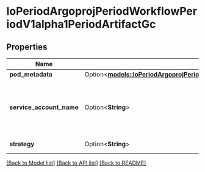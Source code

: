 # IoPeriodArgoprojPeriodWorkflowPeriodV1alpha1PeriodArtifactGc

## Properties

Name | Type | Description | Notes
------------ | ------------- | ------------- | -------------
**pod_metadata** | Option<[**models::IoPeriodArgoprojPeriodWorkflowPeriodV1alpha1PeriodMetadata**](io.argoproj.workflow.v1alpha1.Metadata.md)> |  | [optional]
**service_account_name** | Option<**String**> | ServiceAccountName is an optional field for specifying the Service Account that should be assigned to the Pod doing the deletion | [optional]
**strategy** | Option<**String**> | Strategy is the strategy to use. | [optional]

[[Back to Model list]](../README.md#documentation-for-models) [[Back to API list]](../README.md#documentation-for-api-endpoints) [[Back to README]](../README.md)


